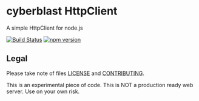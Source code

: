 # cyberblast HttpClient

A simple HttpClient for node.js

[![Build Status](https://travis-ci.com/cyberblast/httpclient.svg?branch=dev)](https://travis-ci.com/cyberblast/httpclient)
[![npm version](https://badge.fury.io/js/%40cyberblast%2Fhttpclient.svg)](https://badge.fury.io/js/%40cyberblast%2Fhttpclient)

## Legal

Please take note of files [LICENSE](https://raw.githubusercontent.com/cyberblast/httpclient/master/LICENSE) and [CONTRIBUTING](https://raw.githubusercontent.com/cyberblast/httpclient/master/CONTRIBUTING).

This is an experimental piece of code. This is NOT a production ready web server. Use on your own risk.
